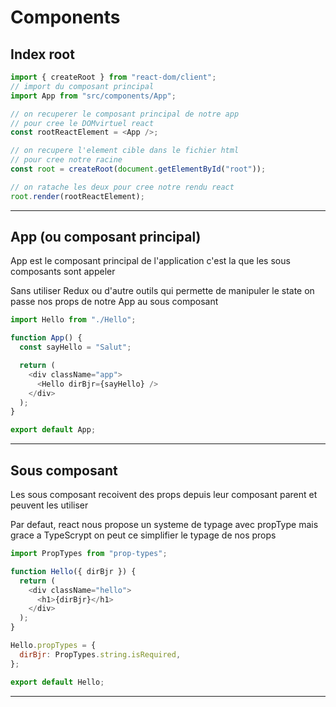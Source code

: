 # Components

## Index root

```js
import { createRoot } from "react-dom/client";
// import du composant principal
import App from "src/components/App";

// on recuperer le composant principal de notre app
// pour cree le DOMvirtuel react
const rootReactElement = <App />;

// on recupere l'element cible dans le fichier html
// pour cree notre racine
const root = createRoot(document.getElementById("root"));

// on ratache les deux pour cree notre rendu react
root.render(rootReactElement);
```

---

## App (ou composant principal)

App est le composant principal de l'application c'est la que les sous composants sont appeler

Sans utiliser Redux ou d'autre outils qui permette de manipuler le state on passe nos props de notre App au sous composant

```js
import Hello from "./Hello";

function App() {
  const sayHello = "Salut";

  return (
    <div className="app">
      <Hello dirBjr={sayHello} />
    </div>
  );
}

export default App;
```

---

## Sous composant

Les sous composant recoivent des props depuis leur composant parent et peuvent les utiliser

Par defaut, react nous propose un systeme de typage avec propType mais grace a TypeScrypt on peut ce simplifier le typage de nos props

```js
import PropTypes from "prop-types";

function Hello({ dirBjr }) {
  return (
    <div className="hello">
      <h1>{dirBjr}</h1>
    </div>
  );
}

Hello.propTypes = {
  dirBjr: PropTypes.string.isRequired,
};

export default Hello;
```

---
